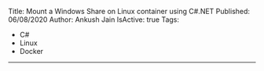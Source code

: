 Title: Mount a Windows Share on Linux container using C#.NET
Published: 06/08/2020
Author: Ankush Jain
IsActive: true
Tags:
  - C#
  - Linux
  - Docker
---
